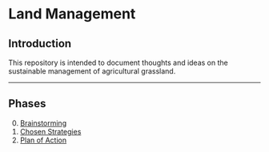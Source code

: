 # Land Management
## Introduction
This repository is intended to document thoughts and ideas on the sustainable management of agricultural grassland.

---

## Phases
0. [Brainstorming](..blob/master/brainstorming.md)
0. [Chosen Strategies](..blob/master/chosen-stat.md)
0. [Plan of Action](..blob/master/action-plan.md)